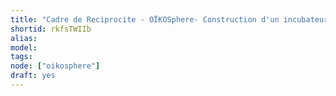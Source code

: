 ```yaml
---
title: "Cadre de Reciprocite - OÏKOSphere- Construction d'un incubateur à bactérie"
shortid: rkfsTWIIb
alias:
model:
tags:
node: ["oikosphere"]
draft: yes
---
```

